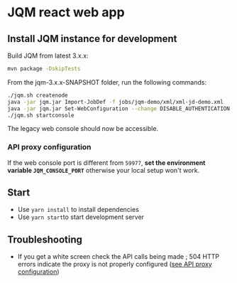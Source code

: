 # JQM react web app

## Install JQM instance for development

Build JQM from latest 3.x.x:

```bash
mvn package -DskipTests
```

From the jqm-3.x.x-SNAPSHOT folder, run the following commands:

```bash
./jqm.sh createnode
java -jar jqm.jar Import-JobDef -f jobs/jqm-demo/xml/xml-jd-demo.xml
java -jar jqm.jar Set-WebConfiguration --change DISABLE_AUTHENTICATION
./jqm.sh startconsole
```

The legacy web console should now be accessible.

### API proxy configuration

If the web console port is different from `59977`, **set the environment variable `JQM_CONSOLE_PORT`** otherwise your local setup won't work.

## Start

* Use `yarn install` to install dependencies
* Use `yarn start`to start development server

## Troubleshooting

* If you get a white screen check the API calls being made ; 504 HTTP errors indicate the proxy is not properly configured ([see API proxy configuration](#api-proxy-configuration))
